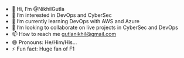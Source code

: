 - 👋 Hi, I’m @NikhilGutla
- 👀 I’m interested in DevOps and CyberSec
- 🌱 I’m currently learning DevOps with AWS and Azure
- 💞️ I’m looking to collaborate on live projects in CyberSec and DevOps
- 📫 How to reach me gutlanikhil@gmail.com
- 😄 Pronouns: He/Him/His...
- ⚡ Fun fact: Huge fan of F1

<!---
NikhilGutla/NikhilGutla is a ✨ special ✨ repository because its `README.md` (this file) appears on your GitHub profile.
You can click the Preview link to take a look at your changes.
--->
